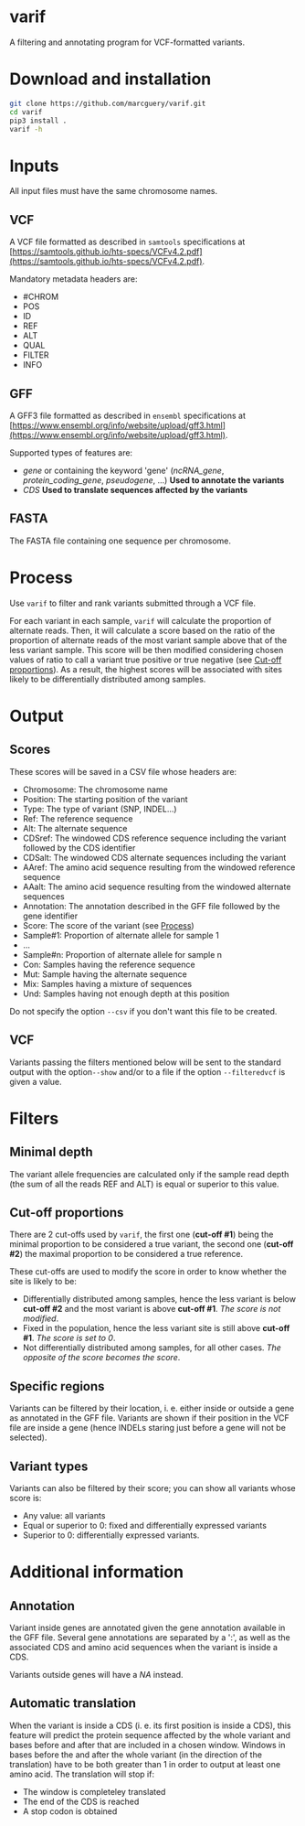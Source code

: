 # varif
A filtering and annotating program for VCF-formatted variants.

# Download and installation

```bash
git clone https://github.com/marcguery/varif.git
cd varif
pip3 install .
varif -h
```

# Inputs

All input files must have the same chromosome names.

## VCF

A VCF file formatted as described in `samtools` specifications at [https://samtools.github.io/hts-specs/VCFv4.2.pdf](https://samtools.github.io/hts-specs/VCFv4.2.pdf).

Mandatory metadata headers are:

- #CHROM
- POS
- ID
- REF
- ALT
- QUAL
- FILTER
- INFO

## GFF

A GFF3 file formatted as described in `ensembl` specifications at [https://www.ensembl.org/info/website/upload/gff3.html](https://www.ensembl.org/info/website/upload/gff3.html).

Supported types of features are:

- *gene* or containing the keyword 'gene' (*ncRNA_gene*, *protein_coding_gene*, *pseudogene*, ...)
  **Used to annotate the variants**
- *CDS*
  **Used to translate sequences affected by the variants**

## FASTA

The FASTA file containing one sequence per chromosome.

# Process

Use `varif` to filter and rank variants submitted through a VCF file.

For each variant in each sample, `varif` will calculate the proportion of alternate reads. 
Then, it will calculate a score based on the ratio of the proportion of alternate reads of the most variant sample above that of the less variant sample. This score will be then modified considering chosen values of ratio to call a variant true positive or true negative (see [Cut-off proportions](#cut\\-off-proportions)).
As a result, the highest scores will be associated with sites likely to be differentially distributed among samples.

# Output

## Scores

These scores will be saved in a CSV file whose headers are:

- Chromosome: The chromosome name
- Position: The starting position of the variant
- Type: The type of variant (SNP, INDEL...)
- Ref: The reference sequence
- Alt: The alternate sequence
- CDSref: The windowed CDS reference sequence including the variant followed by the CDS identifier
- CDSalt: The windowed CDS alternate sequences including the variant
- AAref: The amino acid sequence resulting from the windowed reference sequence
- AAalt: The amino acid sequence resulting from the windowed alternate sequences
- Annotation: The annotation described in the GFF file followed by the gene identifier
- Score: The score of the variant (see [Process](#process))
- Sample#1: Proportion of alternate allele for sample 1
- ...
- Sample#n: Proportion of alternate allele for sample n
- Con: Samples having the reference sequence
- Mut: Sample having the alternate sequence
- Mix: Samples having a mixture of sequences
- Und: Samples having not enough depth at this position

Do not specify the option `--csv` if you don't want this file to be created.

## VCF

Variants passing the filters mentioned below will be sent to the standard output with the option`--show` and/or to a file if the option `--filteredvcf` is given a value.

# Filters

## Minimal depth

The variant allele frequencies are calculated only if the sample read depth (the sum of all the reads REF and ALT) is equal or superior to this value.

## Cut-off proportions

There are 2 cut-offs used by `varif`, the first one (**cut-off #1**) being the minimal proportion to be considered a true variant, the second one (**cut-off #2**) the maximal proportion to be considered a true reference.

These cut-offs are used to modify the score in order to know whether the site is likely to be:

- Differentially distributed among samples, hence the less variant is below **cut-off #2** and the most variant is above **cut-off #1**. *The score is not modified*.
- Fixed in the population, hence the less variant site is still above **cut-off #1**. *The score is set to 0*.
- Not differentially distributed among samples, for all other cases. *The opposite of the score becomes the score*.

## Specific regions

Variants can be filtered by their location, i. e. either inside or outside a gene as annotated in the GFF file. Variants are shown if their position in the VCF file are inside a gene (hence INDELs staring just before a gene will not be selected).

## Variant types

Variants can also be filtered by their score; you can show all variants whose score is:

- Any value: all variants
- Equal or superior to 0: fixed and differentially expressed variants
- Superior to 0: differentially expressed variants.

# Additional information

## Annotation

Variant inside genes are annotated given the gene annotation available in the GFF file. Several gene annotations are separated by a ':', as well as the associated CDS and amino acid sequences when the variant is inside a CDS.

Variants outside genes will have a *NA* instead.

## Automatic translation

When the variant is inside a CDS (i. e. its first position is inside a CDS), this feature will predict the protein sequence affected by the whole variant and bases before and after that are included in a chosen window.
Windows in bases before the and after the whole variant (in the direction of the translation) have to be both greater than 1 in order to output at least one amino acid.
The translation will stop if:

- The window is completeley translated
- The end of the CDS is reached
- A stop codon is obtained

